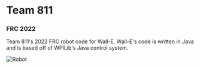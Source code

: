 # Team 811

### FRC 2022
Team 811's 2022 FRC robot code for Wall-E. Wall-E's code is written in Java and is based off of WPILib's Java control system.

![Robot](https://user-images.githubusercontent.com/98134092/155909878-fa241b29-379b-44e1-a48e-72900832808c.jpg)
